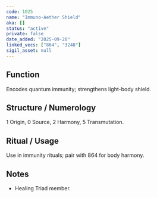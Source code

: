 ```yaml
---
code: 1025
name: "Immuno-Aether Shield"
aka: []
status: "active"
private: false
date_added: "2025-09-20"
linked_vecs: ["864", "3248"]
sigil_asset: null
---
```


## Function
Encodes quantum immunity; strengthens light-body shield.

## Structure / Numerology
1 Origin, 0 Source, 2 Harmony, 5 Transmutation.

## Ritual / Usage
Use in immunity rituals; pair with 864 for body harmony.

## Notes
- Healing Triad member.
